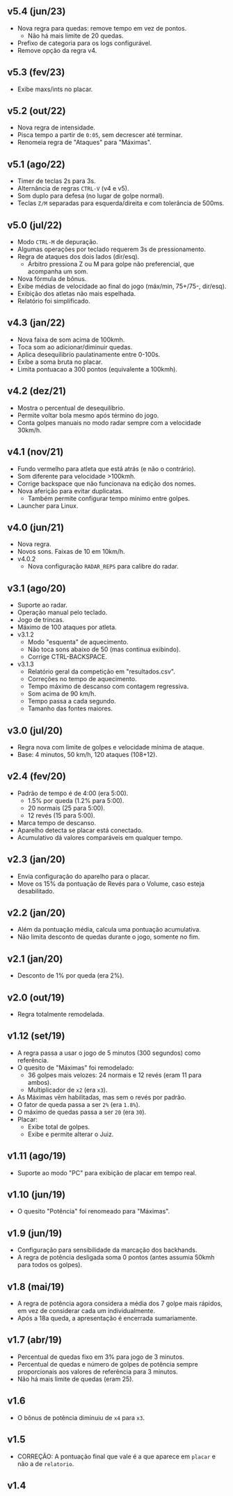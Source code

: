v5.4 (jun/23)
-------------

- Nova regra para quedas: remove tempo em vez de pontos.
    - Não há mais limite de 20 quedas.
- Prefixo de categoria para os logs configurável.
- Remove opção da regra v4.

v5.3 (fev/23)
-------------

- Exibe maxs/ints no placar.

v5.2 (out/22)
-------------

- Nova regra de intensidade.
- Pisca tempo a partir de `0:05`, sem decrescer até terminar.
- Renomeia regra de "Ataques" para "Máximas".

v5.1 (ago/22)
-------------

- Timer de teclas 2s para 3s.
- Alternância de regras `CTRL-V` (v4 e v5).
- Som duplo para defesa (no lugar de golpe normal).
- Teclas `Z/M` separadas para esquerda/direita e com tolerância de 500ms.

v5.0 (jul/22)
-------------

- Modo `CTRL-M` de depuração.
- Algumas operações por teclado requerem 3s de pressionamento.
- Regra de ataques dos dois lados (dir/esq).
  - Árbitro pressiona Z ou M para golpe não preferencial, que acompanha um som.
- Nova fórmula de bônus.
- Exibe médias de velocidade ao final do jogo (máx/min, 75+/75-, dir/esq).
- Exibição dos atletas não mais espelhada.
- Relatório foi simplificado.

v4.3 (jan/22)
-------------

- Nova faixa de som acima de 100kmh.
- Toca som ao adicionar/diminuir quedas.
- Aplica desequilibrio paulatinamente entre 0-100s.
- Exibe a soma bruta no placar.
- Limita pontuacao a 300 pontos (equivalente a 100kmh).

v4.2 (dez/21)
-------------

- Mostra o percentual de desequilíbrio.
- Permite voltar bola mesmo após término do jogo.
- Conta golpes manuais no modo radar sempre com a velocidade 30km/h.

v4.1 (nov/21)
-------------

- Fundo vermelho para atleta que está atrás (e não o contrário).
- Som diferente para velocidade >100kmh.
- Corrige backspace que não funcionava na edição dos nomes.
- Nova aferição para evitar duplicatas.
    - Também permite configurar tempo mínimo entre golpes.
- Launcher para Linux.

v4.0 (jun/21)
-------------

- Nova regra.
- Novos sons. Faixas de 10 em 10km/h.
- v4.0.2
    - Nova configuração `RADAR_REPS` para calibre do radar.

v3.1 (ago/20)
-------------

- Suporte ao radar.
- Operação manual pelo teclado.
- Jogo de trincas.
- Máximo de 100 ataques por atleta.
- v3.1.2
    - Modo "esquenta" de aquecimento.
    - Não toca sons abaixo de 50 (mas continua exibindo).
    - Corrige CTRL-BACKSPACE.
- v3.1.3
    - Relatório geral da competição em "resultados.csv".
    - Correções no tempo de aquecimento.
    - Tempo máximo de descanso com contagem regressiva.
    - Som acima de 90 km/h.
    - Tempo passa a cada segundo.
    - Tamanho das fontes maiores.

v3.0 (jul/20)
-------------

- Regra nova com limite de golpes e velocidade mínima de ataque.
- Base: 4 minutos, 50 km/h, 120 ataques (108+12).

v2.4 (fev/20)
-------------

- Padrão de tempo é de 4:00 (era 5:00).
    - 1.5% por queda (1.2% para 5:00).
    - 20 normais (25 para 5:00).
    - 12 revés (15 para 5:00).
- Marca tempo de descanso.
- Aparelho detecta se placar está conectado.
- Acumulativo dá valores comparáveis em qualquer tempo.

v2.3 (jan/20)
-------------

- Envia configuração do aparelho para o placar.
- Move os 15% da pontuação de Revés para o Volume, caso esteja desabilitado.


v2.2 (jan/20)
-------------

- Além da pontuação média, calcula uma pontuação acumulativa.
- Não limita desconto de quedas durante o jogo, somente no fim.

v2.1 (jan/20)
-------------

- Desconto de 1% por queda (era 2%).

v2.0 (out/19)
-------------

- Regra totalmente remodelada.

v1.12 (set/19)
-------------

- A regra passa a usar o jogo de 5 minutos (300 segundos) como referência.
- O quesito de "Máximas" foi remodelado:
    - 36 golpes mais velozes: 24 normais e 12 revés (eram 11 para ambos).
    - Multiplicador de `x2` (era `x3`).
- As Máximas vêm habilitadas, mas sem o revés por padrão.
- O fator de queda passa a ser `2%` (era `1.8%`).
- O máximo de quedas passa a ser `20` (era `30`).
- Placar:
    - Exibe total de golpes.
    - Exibe e permite alterar o Juiz.

v1.11 (ago/19)
-------------

- Suporte ao modo "PC" para exibição de placar em tempo real.

v1.10 (jun/19)
-------------

- O quesito "Potência" foi renomeado para "Máximas".

v1.9 (jun/19)
-------------

- Configuração para sensibilidade da marcação dos backhands.
- A regra de potência desligada soma 0 pontos (antes assumia 50kmh para todos
  os golpes).

v1.8 (mai/19)
-------------

- A regra de potência agora considera a média dos 7 golpe mais rápidos, em vez
  de considerar cada um individualmente.
- Após a 18a queda, a apresentação é encerrada sumariamente.

v1.7 (abr/19)
-------------

- Percentual de quedas fixo em 3% para jogo de 3 minutos.
- Percentual de quedas e número de golpes de potência sempre proporcionais
  aos valores de referência para 3 minutos.
- Não há mais limite de quedas (eram 25).

v1.6
----

- O bônus de potência diminuiu de `x4` para `x3`.

v1.5
----

- CORREÇÃO: A pontuação final que vale é a que aparece em `placar` e não a de
            `relatorio`.

v1.4
----
